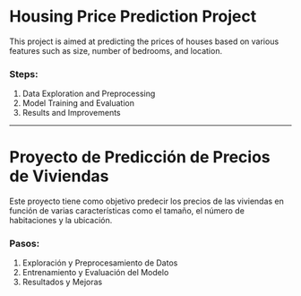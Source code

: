 # Housing Price Prediction Project

This project is aimed at predicting the prices of houses based on various features such as size, number of bedrooms, and location.

### Steps:
1. Data Exploration and Preprocessing
2. Model Training and Evaluation
3. Results and Improvements

---

# Proyecto de Predicción de Precios de Viviendas

Este proyecto tiene como objetivo predecir los precios de las viviendas en función de varias características como el tamaño, el número de habitaciones y la ubicación.

### Pasos:
1. Exploración y Preprocesamiento de Datos
2. Entrenamiento y Evaluación del Modelo
3. Resultados y Mejoras
